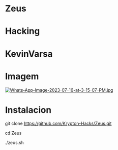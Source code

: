 # Zeus

# Hacking

# KevinVarsa

# Imagem
[![Whats-App-Image-2023-07-16-at-3-15-07-PM.jpg](https://i.postimg.cc/wjVKyMhr/Whats-App-Image-2023-07-16-at-3-15-07-PM.jpg)](https://postimg.cc/SnJ1Hy1L)
# Instalacion 

git clone https://github.com/Krypton-Hacks/Zeus.git

cd Zeus

./zeus.sh
